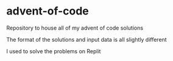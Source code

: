 # advent-of-code
Repository to house all of my advent of code solutions

The format of the solutions and input data is all slightly different

I used to solve the problems on Replit
